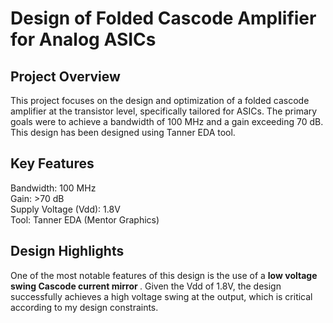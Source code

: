 <h1>Design of Folded Cascode Amplifier for Analog ASICs</h1>
<h2>Project Overview</h2>
This project focuses on the design and optimization of a folded cascode amplifier at the transistor level, specifically tailored for ASICs. The primary goals were to achieve a bandwidth of 100 MHz and a gain exceeding 70 dB. This design has been designed using Tanner EDA tool.

<h2>Key Features</h2>
Bandwidth: 100 MHz
<br>
Gain: >70 dB
<br>
Supply Voltage (Vdd): 1.8V
<br>
Tool: Tanner EDA (Mentor Graphics)

<h2>Design Highlights</h2>
One of the most notable features of this design is the use of a <b>low voltage swing Cascode current mirror </b>. Given the Vdd of 1.8V, the design successfully achieves a high voltage swing at the output, which is critical according to my design constraints.

